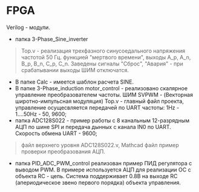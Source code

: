 # FPGA
Verilog - модули.

- папка 3-Phase_Sine_inverter
> Top.v - реализация трехфазного синусоедального напряжения частотой 50 Гц. 
функцией "мертвого времени", выходы A_p, A_n, B_p, B_n, C_p, C_n.
Заведены сигналы "Сброс", "Авария" - при срабатывании выходы ШИМ отключатся.  
- В папке Calc - имеется шаблон расчета SINE.
- В папке 3-Phase_induction motor_control - реализовано скалярное управление преобразователем частоты. ШИМ SVPWM - (Векторная широтно-импульсная модуляция)
	Top.v - главный файл проекта, управление осущесвляется передачей по UART частоты: 1Hz - 1....50Hz - 50, 9600; 
- папка ADC128S022 - пример работы с 8 канальным 12-разрядным АЦП по шине SPI и передача дынных с канала IN0  по UART. Cкорость обмена UART - 9600;
> файл верхнего уровня ADC128S022.v, Mathcad файл пример проверки преобразования АЦП.
- папка PID_ADC_PWM_control реализован пример ПИД регулятора с выводом PWM. В примере используется АЦП для реализации ОС с объекта RC - цепь. Система поддерживает 0.8В на выходе RC (апериодическое звено первого порядка) объекта управления.
